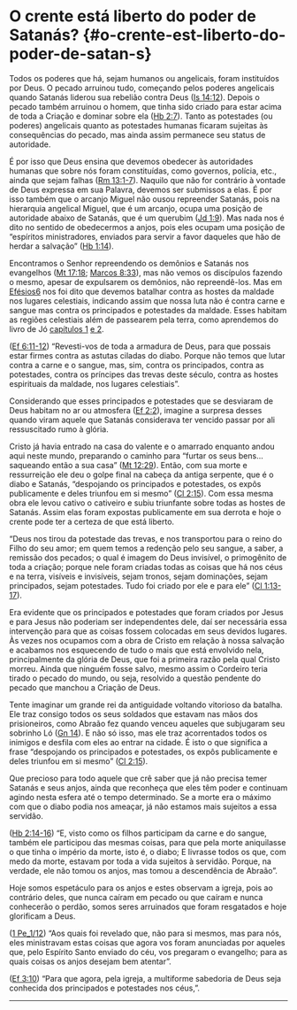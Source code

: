# O crente está liberto do poder de Satanás? {#o-crente-est-liberto-do-poder-de-satan-s}

Todos os poderes que há, sejam humanos ou angelicais, foram instituídos por Deus. O pecado arruinou tudo, começando pelos poderes angelicais quando Satanás liderou sua rebelião contra Deus ([Is 14:12](http://bibliaonline.com.br/acf/is/14/12)). Depois o pecado também arruinou o homem, que tinha sido criado para estar acima de toda a Criação e dominar sobre ela ([Hb 2:7](http://bibliaonline.com.br/acf/hb/2/7)). Tanto as potestades (ou poderes) angelicais quanto as potestades humanas ficaram sujeitas às consequências do pecado, mas ainda assim permanece seu status de autoridade.

É por isso que Deus ensina que devemos obedecer às autoridades humanas que sobre nós foram constituídas, como governos, polícia, etc., ainda que sejam falhas ([Rm 13:1-7](http://bibliaonline.com.br/acf/rm/13/1-7)). Naquilo que não for contrário à vontade de Deus expressa em sua Palavra, devemos ser submissos a elas. É por isso também que o arcanjo Miguel não ousou repreender Satanás, pois na hierarquia angelical Miguel, que é um arcanjo, ocupa uma posição de autoridade abaixo de Satanás, que é um querubim ([Jd 1:9](http://bibliaonline.com.br/acf/jd/1/9)). Mas nada nos é dito no sentido de obedecermos a anjos, pois eles ocupam uma posição de “espíritos ministradores, enviados para servir a favor daqueles que hão de herdar a salvação” ([Hb 1:14](http://bibliaonline.com.br/acf/hb/1/14)).

Encontramos o Senhor repreendendo os demônios e Satanás nos evangelhos ([Mt 17:18](http://bibliaonline.com.br/acf/mt/17/18); [Marcos 8:33](http://bibliaonline.com.br/acf/mc/8/33)), mas não vemos os discípulos fazendo o mesmo, apesar de expulsarem os demônios, não repreendê-los. Mas em [Efésios6](http://bibliaonline.com.br/acf/ef/6) nos foi dito que devemos batalhar contra as hostes da maldade nos lugares celestiais, indicando assim que nossa luta não é contra carne e sangue mas contra os principados e potestades da maldade. Esses habitam as regiões celestiais além de passearem pela terra, como aprendemos do livro de Jó [capítulos 1](http://bibliaonline.com.br/acf/jó/1) [e 2](http://bibliaonline.com.br/acf/jó/2).

([Ef 6:11-12](http://bibliaonline.com.br/acf/ef/6/11-12)) “Revesti-vos de toda a armadura de Deus, para que possais estar firmes contra as astutas ciladas do diabo. Porque não temos que lutar contra a carne e o sangue, mas, sim, contra os principados, contra as potestades, contra os príncipes das trevas deste século, contra as hostes espirituais da maldade, nos lugares celestiais”.

Considerando que esses principados e potestades que se desviaram de Deus habitam no ar ou atmosfera ([Ef 2:2](http://bibliaonline.com.br/acf/ef/2/2)), imagine a surpresa desses quando viram aquele que Satanás considerava ter vencido passar por ali ressuscitado rumo à glória.

Cristo já havia entrado na casa do valente e o amarrado enquanto andou aqui neste mundo, preparando o caminho para “furtar os seus bens... saqueando então a sua casa” ([Mt 12:29](http://bibliaonline.com.br/acf/mt/12/29)). Então, com sua morte e ressurreição ele deu o golpe final na cabeça da antiga serpente, que é o diabo e Satanás, “despojando os principados e potestades, os expôs publicamente e deles triunfou em si mesmo” ([Cl 2:15](http://bibliaonline.com.br/acf/cl/2/15)). Com essa mesma obra ele levou cativo o cativeiro e subiu triunfante sobre todas as hostes de Satanás. Assim elas foram expostas publicamente em sua derrota e hoje o crente pode ter a certeza de que está liberto.

“Deus nos tirou da potestade das trevas, e nos transportou para o reino do Filho do seu amor; em quem temos a redenção pelo seu sangue, a saber, a remissão dos pecados; o qual é imagem do Deus invisível, o primogênito de toda a criação; porque nele foram criadas todas as coisas que há nos céus e na terra, visíveis e invisíveis, sejam tronos, sejam dominações, sejam principados, sejam potestades. Tudo foi criado por ele e para ele” ([Cl 1:13-17](http://bibliaonline.com.br/acf/cl/1/13-17)).

Era evidente que os principados e potestades que foram criados por Jesus e para Jesus não poderiam ser independentes dele, daí ser necessária essa intervenção para que as coisas fossem colocadas em seus devidos lugares. Às vezes nos ocupamos com a obra de Cristo em relação à nossa salvação e acabamos nos esquecendo de tudo o mais que está envolvido nela, principalmente da glória de Deus, que foi a primeira razão pela qual Cristo morreu. Ainda que ninguém fosse salvo, mesmo assim o Cordeiro teria tirado o pecado do mundo, ou seja, resolvido a questão pendente do pecado que manchou a Criação de Deus.

Tente imaginar um grande rei da antiguidade voltando vitorioso da batalha. Ele traz consigo todos os seus soldados que estavam nas mãos dos prisioneiros, como Abraão fez quando venceu aqueles que subjugaram seu sobrinho Ló ([Gn 14](http://bibliaonline.com.br/acf/gn/14)). E não só isso, mas ele traz acorrentados todos os inimigos e desfila com eles ao entrar na cidade. É isto o que significa a frase “despojando os principados e potestades, os expôs publicamente e deles triunfou em si mesmo” ([Cl 2:15](http://bibliaonline.com.br/acf/cl/2/15)).

Que precioso para todo aquele que crê saber que já não precisa temer Satanás e seus anjos, ainda que reconheça que eles têm poder e continuam agindo nesta esfera até o tempo determinado. Se a morte era o máximo com que o diabo podia nos ameaçar, já não estamos mais sujeitos a essa servidão.

([Hb 2:14-16](http://bibliaonline.com.br/acf/hb/2/14-16)) “E, visto como os filhos participam da carne e do sangue, também ele participou das mesmas coisas, para que pela morte aniquilasse o que tinha o império da morte, isto é, o diabo; E livrasse todos os que, com medo da morte, estavam por toda a vida sujeitos à servidão. Porque, na verdade, ele não tomou os anjos, mas tomou a descendência de Abraão”.

Hoje somos espetáculo para os anjos e estes observam a igreja, pois ao contrário deles, que nunca caíram em pecado ou que caíram e nunca conhecerão o perdão, somos seres arruinados que foram resgatados e hoje glorificam a Deus.

([1 Pe_1/12](http://bibliaonline.com.br/acf/1pe/1/12)) “Aos quais foi revelado que, não para si mesmos, mas para nós, eles ministravam estas coisas que agora vos foram anunciadas por aqueles que, pelo Espírito Santo enviado do céu, vos pregaram o evangelho; para as quais coisas os anjos desejam bem atentar”.

([Ef 3:10](http://bibliaonline.com.br/acf/ef/3/10)) “Para que agora, pela igreja, a multiforme sabedoria de Deus seja conhecida dos principados e potestades nos céus,”.

*****
